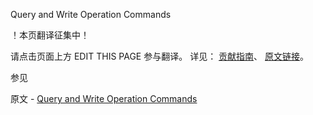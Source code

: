  Query and Write Operation Commands

 ！本页翻译征集中！

请点击页面上方 EDIT THIS PAGE 参与翻译。
详见：
[贡献指南]( https://github.com/JinMuInfo/MongoDB-Manual-zh/blob/master/CONTRIBUTING.md )、
[原文链接](  https://docs.mongodb.com/manual/reference/command/nav-crud/  )。

 参见

原文 - [Query and Write Operation Commands]( https://docs.mongodb.com/manual/reference/command/nav-crud/ )


